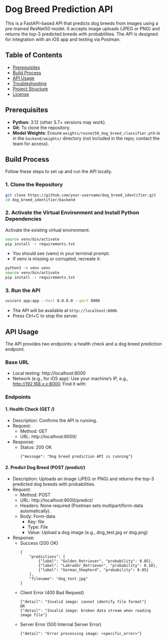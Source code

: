 # Dog Breed Prediction API

This is a FastAPI-based API that predicts dog breeds from images using a pre-trained ResNet50 model. It accepts image uploads (JPEG or PNG) and returns the top-3 predicted breeds with probabilities. The API is designed for integration with an iOS app and testing via Postman.

## Table of Contents
- [Prerequisites](#prerequisites)
- [Build Process](#build-process)
- [API Usage](#api-usage)
- [Troubleshooting](#troubleshooting)
- [Project Structure](#project-structure)
- [License](#license)

## Prerequisites

- **Python**: 3.12 (other 3.7+ versions may work).
- **Git**: To clone the repository.
- **Model Weights**: Ensure `weights/resnet50_dog_breed_classifier.pth` is in the `backend/weights/` directory (not included in the repo; contact the team for access).

## Build Process

Follow these steps to set up and run the API locally.

### 1. Clone the Repository
```bash
git clone https://github.com/your-username/dog_breed_identifier.git
cd dog_breed_identifier/backend
```

### 2. Activate the Virtual Environment and Install Python Dependencies
Activate the existing virtual environment:
```bash
source venv/bin/activate
pip install -r requirements.txt
```
- You should see (venv) in your terminal prompt.
- If venv is missing or corrupted, recreate it:
```bash
python3 -m venv venv
source venv/bin/activate
pip install -r requirements.txt
```
### 3. Run the API
```bash
uvicorn app:app --host 0.0.0.0 --port 8000
```
- The API will be available at `http://localhost:8000`.
- Press Ctrl+C to stop the server.

## API Usage
The API provides two endpoints: a health check and a dog breed prediction endpoint.

### Base URL
- Local testing: http://localhost:8000
- Network (e.g., for iOS app): Use your machine’s IP, e.g., http://192.168.x.x:8000. Find it with:

### Endpoints
#### 1. Health Check (GET /)
- Description: Confirms the API is running.
- Request:
    - Method: GET
    - URL: http://localhost:8000/
- Response:
    - Status: 200 OK
        ```
        {"message": "Dog breed prediction API is running"}
        ```
#### 2. Predict Dog Breed (POST /predict/)
- Description: Uploads an image (JPEG or PNG) and returns the top-3 predicted dog breeds with probabilities.
- Request:
    - Method: POST
    - URL: http://localhost:8000/predict/
    - Headers: None required (Postman sets multipart/form-data automatically).
    - Body: Form-data
        - Key: file
        - Type: File
        - Value: Upload a dog image (e.g., dog_test.jpg or dog.png)
- Response:
    - Success (200 OK)
        ```
        {
            "predictions": [
                {"label": "Golden_Retriever", "probability": 0.85},
                {"label": "Labrador_Retriever", "probability": 0.10},
                {"label": "German_Shepherd", "probability": 0.05}
            ],
            "filename": "dog_test.jpg"
        }
        ```
    - Client Error (400 Bad Request)
        ```
        {"detail": "Invalid image: cannot identify file format"}
        OR
        {"detail": "Invalid image: broken data stream when reading image file"}
        ```
    - Server Error (500 Internal Server Error)
        ```
        {"detail": "Error processing image: <specific_error>"}
        ```
